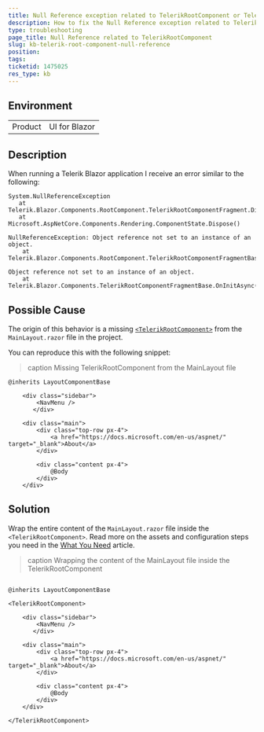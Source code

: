 ```yaml
---
title: Null Reference exception related to TelerikRootComponent or TelerikRootComponentFragment
description: How to fix the Null Reference exception related to TelerikRootComponent or TelerikRootComponentFragment
type: troubleshooting
page_title: Null Reference related to TelerikRootComponent
slug: kb-telerik-root-component-null-reference
position: 
tags: 
ticketid: 1475025
res_type: kb
---
```


## Environment

<table>
    <tbody>
        <tr>
            <td>Product</td>
            <td>UI for Blazor</td>
        </tr>
    </tbody>
</table>


## Description

When running a Telerik Blazor application I receive an error similar to the following:

````C#.skip-repl
System.NullReferenceException
   at Telerik.Blazor.Components.RootComponent.TelerikRootComponentFragment.Dispose()
   at Microsoft.AspNetCore.Components.Rendering.ComponentState.Dispose()
````

````C#.skip-repl
NullReferenceException: Object reference not set to an instance of an object.
    at Telerik.Blazor.Components.RootComponent.TelerikRootComponentFragmentBase.Dispose()
````

````C#.skip-repl
Object reference not set to an instance of an object.
    at Telerik.Blazor.Components.TelerikRootComponentFragmentBase.OnInitAsync()
````


## Possible Cause

The origin of this behavior is a missing [`<TelerikRootComponent>`](slug:rootcomponent-overview) from the `MainLayout.razor` file in the project. 

You can reproduce this with the following snippet:

>caption Missing TelerikRootComponent from the MainLayout file

````RAZOR
@inherits LayoutComponentBase

    <div class="sidebar">
        <NavMenu />
       </div>

    <div class="main">
        <div class="top-row px-4">
            <a href="https://docs.microsoft.com/en-us/aspnet/" target="_blank">About</a>
        </div>

        <div class="content px-4">
            @Body
        </div>
    </div>
````


## Solution

Wrap the entire content of the `MainLayout.razor` file inside the `<TelerikRootComponent>`. Read more on the assets and configuration steps you need in the [What You Need](slug:getting-started/what-you-need) article.

>caption Wrapping the content of the MainLayout file inside the TelerikRootComponent

````RAZOR

@inherits LayoutComponentBase

<TelerikRootComponent>

    <div class="sidebar">
        <NavMenu />
       </div>

    <div class="main">
        <div class="top-row px-4">
            <a href="https://docs.microsoft.com/en-us/aspnet/" target="_blank">About</a>
        </div>

        <div class="content px-4">
            @Body
        </div>
    </div>

</TelerikRootComponent>

````
